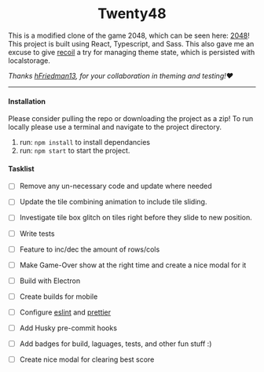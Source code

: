 <h1 style="text-align: center">Twenty48</h1>

This is a modified clone of the game 2048, which can be seen here: [2048](https://2048game.com/)! This project is built using React, Typescript, and Sass. This also gave me an excuse to give [recoil](https://github.com/facebookexperimental/Recoil) a try for managing theme state, which is persisted with localstorage.

*Thanks [hFriedman13](https://github.com/Hfriedman13), for your collaboration in theming and testing!:heart:*
- - - - 

#### Installation

Please consider pulling the repo or downloading the project as a zip! To run locally please use a terminal and navigate to the project directory.

1) run: `npm install` to install dependancies
3) run: `npm start` to start the project.

#### Tasklist
- [ ] Remove any un-necessary code and update where needed
- [ ] Update the tile combining animation to include tile sliding.
- [ ] Investigate tile box glitch on tiles right before they slide to new position.
- [ ] Write tests 
- [ ] Feature to inc/dec the amount of rows/cols
- [ ] Make Game-Over show at the right time and create a nice modal for it
- [ ] Build with Electron
- [ ] Create builds for mobile
- [ ] Configure [eslint](https://moduscreate.com/blog/lint-style-typescript/) and [prettier]( https://prettier.io/docs/en/options.html)
- [ ] Add Husky pre-commit hooks
- [ ] Add badges for build, laguages, tests, and other fun stuff :)
- [ ] Create nice modal for clearing best score


